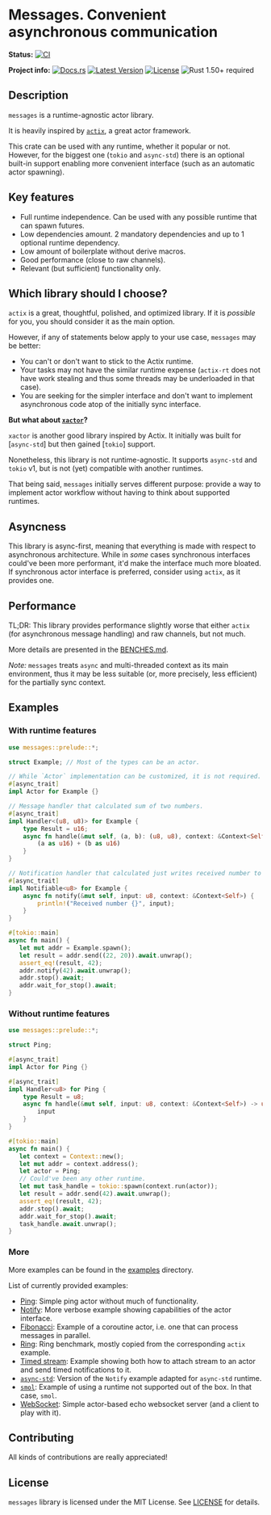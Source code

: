 # Messages. Convenient asynchronous communication

**Status:**
[![CI](https://github.com/popzxc/messages-rs/workflows/CI/badge.svg)](https://github.com/popzxc/messages-rs/actions)

**Project info:**
[![Docs.rs](https://docs.rs/messages/badge.svg)](https://docs.rs/messages)
[![Latest Version](https://img.shields.io/crates/v/messages.svg)](https://crates.io/crates/messages)
[![License](https://img.shields.io/github/license/popzxc/messages-rs.svg)](https://github.com/popzxc/messages-rs)
![Rust 1.50+ required](https://img.shields.io/badge/rust-1.50+-blue.svg?label=Rust)

## Description

`messages` is a runtime-agnostic actor library.

It is heavily inspired by [`actix`][actix], a great actor framework.

This crate can be used with any runtime, whether it popular or not.
However, for the biggest one (`tokio` and `async-std`) there is an optional
built-in support enabling more convenient interface (such as an automatic
actor spawning).

[actix]: https://crates.io/crates/actix

## Key features

- Full runtime independence. Can be used with any possible runtime that can spawn futures.
- Low dependencies amount. 2 mandatory dependencies and up to 1 optional runtime dependency.
- Low amount of boilerplate without derive macros.
- Good performance (close to raw channels).
- Relevant (but sufficient) functionality only.

## Which library should I choose?

`actix` is a great, thoughtful, polished, and optimized library. If it is *possible*
for you, you should consider it as the main option.

However, if any of statements below apply to your use case, `messages` may be better:

- You can't or don't want to stick to the Actix runtime.
- Your tasks may not have the similar runtime expense (`actix-rt` does not have work stealing
  and thus some threads may be underloaded in that case).
- You are seeking for the simpler interface and don't want to implement asynchronous code atop
  of the initially sync interface.
  
**But what about [`xactor`](https://crates.io/crates/xactor)?**

`xactor` is another good library inspired by Actix. It initially was built for [`async-std`] but
then gained [`tokio`] support.

Nonetheless, this library is not runtime-agnostic. It supports `async-std` and `tokio` v1, but
is not (yet) compatible with another runtimes.

That being said, `messages` initially serves different purpose: provide a way to implement
actor workflow without having to think about supported runtimes.

## Asyncness

This library is async-first, meaning that everything is made with respect to asynchronous architecture.
While in *some* cases synchronous interfaces could've been more performant, it'd make the interface much
more bloated. If synchronous actor interface is preferred, consider using `actix`, as it provides one.

## Performance

TL;DR: This library provides performance slightly worse that either `actix` (for asynchronous message handling)
and raw channels, but not much.

More details are presented in the [BENCHES.md](./BENCHES.md).

*Note:* `messages` treats `async` and multi-threaded context as its main environment,
thus it may be less suitable (or, more precisely, less efficient) for the partially
sync context.

## Examples

### With runtime features

```rust
use messages::prelude::*;

struct Example; // Most of the types can be an actor.

// While `Actor` implementation can be customized, it is not required.
#[async_trait]
impl Actor for Example {}

// Message handler that calculated sum of two numbers.
#[async_trait]
impl Handler<(u8, u8)> for Example {
    type Result = u16;
    async fn handle(&mut self, (a, b): (u8, u8), context: &Context<Self>) -> u16 {
        (a as u16) + (b as u16)
    }
}

// Notification handler that calculated just writes received number to stdout.
#[async_trait]
impl Notifiable<u8> for Example {
    async fn notify(&mut self, input: u8, context: &Context<Self>) {
        println!("Received number {}", input);
    }
}

#[tokio::main]
async fn main() {
   let mut addr = Example.spawn();
   let result = addr.send((22, 20)).await.unwrap();
   assert_eq!(result, 42);
   addr.notify(42).await.unwrap();
   addr.stop().await;
   addr.wait_for_stop().await;  
}
```

### Without runtime features

```rust
use messages::prelude::*;

struct Ping;

#[async_trait]
impl Actor for Ping {}

#[async_trait]
impl Handler<u8> for Ping {
    type Result = u8;
    async fn handle(&mut self, input: u8, context: &Context<Self>) -> u8 {
        input
    }
}

#[tokio::main]
async fn main() {
   let context = Context::new();
   let mut addr = context.address();
   let actor = Ping;
   // Could've been any other runtime.
   let mut task_handle = tokio::spawn(context.run(actor));
   let result = addr.send(42).await.unwrap();
   assert_eq!(result, 42);
   addr.stop().await;
   addr.wait_for_stop().await;
   task_handle.await.unwrap();
}
```

### More

More examples can be found in the [examples](./examples) directory.

List of currently provided examples:

- [Ping](./examples/01_ping.rs): Simple ping actor without much of functionality.
- [Notify](./examples/02_notify.rs): More verbose example showing capabilities of the actor interface.
- [Fibonacci](./examples/03_fibonacci.rs): Example of a coroutine actor, i.e. one that can process messages in parallel.
- [Ring](./examples/04_ring.rs): Ring benchmark, mostly copied from the corresponding `actix` example.
- [Timed stream](./examples/05_timed_stream.rs): Example showing both how to attach stream to an actor and send timed notifications to it.
- [`async-std`](./examples/06_async_std.rs): Version of the `Notify` example adapted for `async-std` runtime.
- [`smol`](./examples/07_no_runtime.rs): Example of using a runtime not supported out of the box. In that case, `smol`.
- [WebSocket](./examples/08_websocket.rs): Simple actor-based echo websocket server (and a client to play with it).


## Contributing

All kinds of contributions are really appreciated!

## License

`messages` library is licensed under the MIT License. See [LICENSE](LICENSE) for details.
